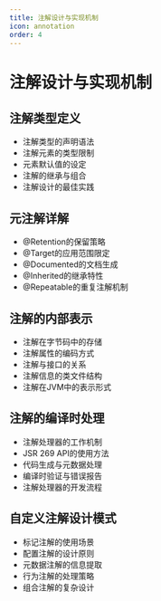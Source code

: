 ```yaml
---
title: 注解设计与实现机制
icon: annotation
order: 4
---
```


# 注解设计与实现机制

## 注解类型定义

- 注解类型的声明语法
- 注解元素的类型限制
- 元素默认值的设定
- 注解的继承与组合
- 注解设计的最佳实践

## 元注解详解

- @Retention的保留策略
- @Target的应用范围限定
- @Documented的文档生成
- @Inherited的继承特性
- @Repeatable的重复注解机制

## 注解的内部表示

- 注解在字节码中的存储
- 注解属性的编码方式
- 注解与接口的关系
- 注解信息的类文件结构
- 注解在JVM中的表示形式

## 注解的编译时处理

- 注解处理器的工作机制
- JSR 269 API的使用方法
- 代码生成与元数据处理
- 编译时验证与错误报告
- 注解处理器的开发流程

## 自定义注解设计模式

- 标记注解的使用场景
- 配置注解的设计原则
- 元数据注解的信息提取
- 行为注解的处理策略
- 组合注解的复杂设计
